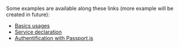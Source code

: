 Some examples are available along these links (more example will be created in future):

* [Basics usages](https://github.com/Romakita/example-ts-express-decorator/tree/master/basic)
* [Service declaration](https://github.com/Romakita/example-ts-express-decorator/tree/master/example-services)
* [Authentification with Passport.js](https://github.com/Romakita/example-ts-express-decorator/tree/master/example-passport)
